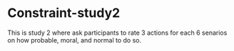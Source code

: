 # Constraint-study2
This is study 2 where ask participants to rate 3 actions for each 6 senarios on how probable, moral, and normal to do so.
